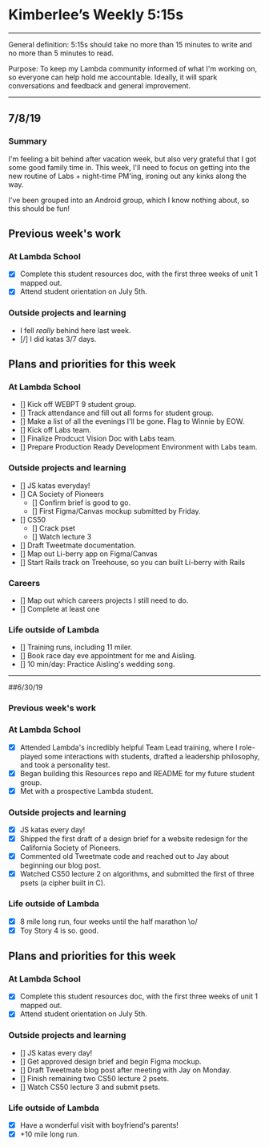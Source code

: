 # Kimberlee’s Weekly 5:15s

----------------------------------------------------------

General definition: 5:15s should take no more than 15 minutes to write and no more than 5 minutes to read.

Purpose: To keep my Lambda community informed of what I'm working on, so everyone can help hold me accountable. Ideally, it will spark conversations and feedback and general improvement. 

----------------------------------------------------------
## 7/8/19
### Summary 
I'm feeling a bit behind after vacation week, but also very grateful that I got some good family time in. This week, I'll need to focus on getting into the new routine of Labs + night-time PM'ing, ironing out any kinks along the way. 

I've been grouped into an Android group, which I know nothing about, so this should be fun! 

## Previous week's work 
### At Lambda School 
- [x] Complete this student resources doc, with the first three weeks of unit 1 mapped out. 
- [x] Attend student orientation on July 5th. 

### Outside projects and learning
- I fell _really_ behind here last week. 
- [/] I did katas 3/7 days.  

## Plans and priorities for this week 
### At Lambda School 
- [] Kick off WEBPT 9 student group. 
- [] Track attendance and fill out all forms for student group. 
- [] Make a list of all the evenings I'll be gone. Flag to Winnie by EOW. 
- [] Kick off Labs team. 
- [] Finalize Prodcuct Vision Doc with Labs team. 
- [] Prepare Production Ready Development Environment with Labs team. 

### Outside projects and learning 
- [] JS katas everyday! 
- [] CA Society of Pioneers
    - [] Confirm brief is good to go. 
    - [] First Figma/Canvas mockup submitted by Friday.
- [] CS50 
    - [] Crack pset
    - [] Watch lecture 3
- [] Draft Tweetmate documentation. 
- [] Map out Li-berry app on Figma/Canvas
- [] Start Rails track on Treehouse, so you can built Li-berry with Rails

### Careers 
- [] Map out which careers projects I still need to do. 
- [] Complete at least one 

### Life outside of Lambda 
- [] Training runs, including 11 miler. 
- [] Book race day eve appointment for me and Aisling. 
- [] 10 min/day: Practice Aisling's wedding song. 

----------------------------------------------------------

##6/30/19
### Previous week's work 
### At Lambda School 
- [x] Attended Lambda's incredibly helpful Team Lead training, where I role-played some interactions with students, drafted a leadership philosophy, and took a personality test. 
- [x] Began building this Resources repo and README for my future student group. 
- [x] Met with a prospective Lambda student. 

### Outside projects and learning 
- [x] JS katas every day! 
- [x] Shipped the first draft of a design brief for a website redesign for the California Society of Pioneers. 
- [x] Commented old Tweetmate code and reached out to Jay about beginning our blog post. 
- [x] Watched CS50 lecture 2 on algorithms, and submitted the first of three psets (a cipher built in C).

### Life outside of Lambda 
- [x] 8 mile long run, four weeks until the half marathon \o/ 
- [x] Toy Story 4 is so. good. 

## Plans and priorities for this week 
### At Lambda School 
- [x] Complete this student resources doc, with the first three weeks of unit 1 mapped out. 
- [x] Attend student orientation on July 5th. 

### Outside projects and learning 
- [] JS katas every day! 
- [] Get approved design brief and begin Figma mockup. 
- [] Draft Tweetmate blog post after meeting with Jay on Monday. 
- [] Finish remaining two CS50 lecture 2 psets. 
- [] Watch CS50 lecture 3 and submit psets. 

### Life outside of Lambda 
- [x] Have a wonderful visit with boyfriend's parents! 
- [x] +10 mile long run. 
